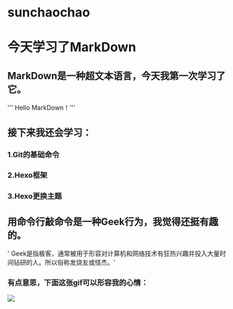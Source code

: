 # sunchaochao
# 今天学习了MarkDown
## MarkDown是一种超文本语言，今天我第一次学习了它。
''' Hello MarkDown！'''
## 接下来我还会学习：
   ### 1.Git的基础命令
   ### 2.Hexo框架
   ### 3.Hexo更换主题
## 用命令行敲命令是一种Geek行为，我觉得还挺有趣的。
   ' Geek是指极客，通常被用于形容对计算机和网络技术有狂热兴趣并投入大量时间钻研的人。所以俗称发烧友或怪杰。'
### 有点意思，下面这张gif可以形容我的心情：
   ![](https://qgt-style.oss-cn-hangzhou.aliyuncs.com/newcoursep4/g1/g1-2-2/tenor.gif)
